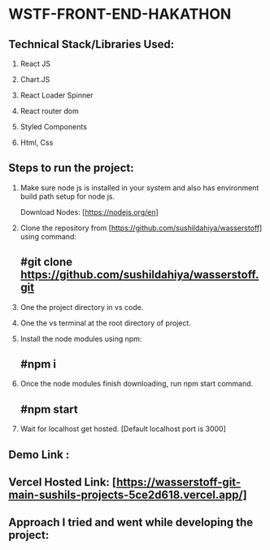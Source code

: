# WSTF-FRONT-END-HAKATHON



## Technical Stack/Libraries Used:

  1. React JS

  2. Chart.JS

  3. React Loader Spinner

  4. React router dom

  5. Styled Components

  6. Html, Css


## Steps to run the project:

  1. Make sure node js is installed in your system and also has environment build path setup for node js.

      Download Nodes: [https://nodejs.org/en]

  2. Clone the repository from [https://github.com/sushildahiya/wasserstoff] using command:

      ## #git clone https://github.com/sushildahiya/wasserstoff.git

  3. One the project directory in vs code.

  4. One the vs terminal at the root directory of project.

  5. Install the node modules using npm:

      ## #npm i

  6. Once the node modules finish downloading, run npm start command.

       ## #npm start

  7. Wait for localhost get hosted. [Default localhost port is 3000] 


## Demo Link : 

## Vercel Hosted Link: [https://wasserstoff-git-main-sushils-projects-5ce2d618.vercel.app/]

## Approach I tried and went while developing the project:
